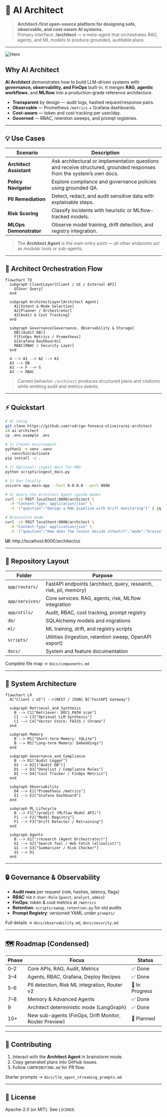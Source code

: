 # 🧠 AI Architect
> **Architect-first open-source platform for designing safe, observable, and cost-aware AI systems.**  
> Primary interface: **/architect** — a meta-agent that orchestrates RAG, agents, and ML models to produce grounded, auditable plans.

---

![Hero](docs/images/hero.png)

## Why AI Architect
**AI Architect** demonstrates how to build LLM-driven systems with **governance, observability, and FinOps** built-in. It merges **RAG**, **agentic workflows**, and **MLflow** into a production-grade reference architecture.

- **Transparent** by design — audit logs, hashed request/response pairs.
- **Observable** — Prometheus `/metrics` + Grafana dashboards.
- **Cost-aware** — token and cost tracking per user/day.
- **Governed** — RBAC, retention sweeps, and prompt registries.

---

## 💡 Use Cases
| Scenario | Description |
|-----------|--------------|
| **Architect Assistant** | Ask architectural or implementation questions and receive structured, grounded responses from the system’s own docs. |
| **Policy Navigator** | Explore compliance and governance policies using grounded QA. |
| **PII Remediation** | Detect, redact, and audit sensitive data with explainable steps. |
| **Risk Scoring** | Classify incidents with heuristic or MLflow-tracked models. |
| **MLOps Demonstrator** | Observe model training, drift detection, and registry integration. |

> The **Architect Agent** is the main entry point — all other endpoints act as modular tools or sub-agents.

---

## 🧭 Architect Orchestration Flow
```mermaid
flowchart TD
  subgraph ClientLayer[Client / UI / External API]
    U[User Query]
  end

  subgraph ArchitectLayer[Architect Agent]
    A1[Intent & Mode Selection]
    A2[Planner / Orchestrator]
    A3[Audit & Cost Tracking]
  end

  subgraph Governance[Governance, Observability & Storage]
    DB[(Audit DB)]
    F[FinOps Metrics / Prometheus]
    G[Grafana Dashboards]
    RBAC[RBAC / Security Layer]
  end

  U --> A1 --> A2 --> A3
  A3 --> DB
  A3 --> F --> G
  A3 --> RBAC
```
> Current behavior: `/architect` produces structured plans and citations while emitting audit and metrics events.

---

## ⚡ Quickstart
```bash
# 0) Setup
git clone https://github.com/rodrigo-fonseca-oliveira/ai-architect
cd ai-architect
cp .env.example .env

# 1) Create environment
python3 -m venv .venv
. .venv/bin/activate
pip install -e .

# 2) Optional: ingest docs for RAG
python scripts/ingest_docs.py

# 3) Run locally
uvicorn app.main:app --host 0.0.0.0 --port 8000

# 4) Query the Architect Agent (guide mode)
curl -sX POST localhost:8000/architect \
  -H "Content-Type: application/json" \
  -d '{"question":"Design a RAG pipeline with drift monitoring"}' | jq .

# Brainstorm mode
curl -sX POST localhost:8000/architect \
  -H "Content-Type: application/json" \
  -d '{"question":"How does the router decide intents?","mode":"brainstorm"}' | jq .
```
**UI:** http://localhost:8000/architect/ui

---

## 🧱 Repository Layout
| Folder | Purpose |
|--------|----------|
| `app/routers/` | FastAPI endpoints (architect, query, research, risk, pii, memory) |
| `app/services/` | Core services: RAG, agents, risk, MLflow integration |
| `app/utils/` | Audit, RBAC, cost tracking, prompt registry |
| `db/` | SQLAlchemy models and migrations |
| `ml/` | ML training, drift, and registry scripts |
| `scripts/` | Utilities (ingestion, retention sweep, OpenAPI export) |
| `docs/` | System and feature documentation |

Complete file map → `docs/components.md`

---

## 🧩 System Architecture
```mermaid
flowchart LR
  A["Client / UI"] -->|REST / JSON| B["FastAPI Gateway"]

  subgraph Retrieval_and_Synthesis
    B --> C1["Retriever: DOCS_PATH scan"]
    C1 --> C3["Optional LLM Synthesis"]
    C1 --> C4["Vector Store: FAISS / Chroma"]
  end

  subgraph Memory
    B --> M1["Short-term Memory: SQLite"]
    B --> M2["Long-term Memory: Embeddings"]
  end

  subgraph Governance_and_Compliance
    B --> D1["Audit Logger"]
    D1 --> D2[("Audit DB")] 
    D1 --> D3["Denylist / Compliance Rules"]
    D1 --> D4["Cost Tracker / FinOps Metrics"]
  end

  subgraph Observability
    D4 --> E1["Prometheus /metrics"]
    E1 --> E2["Grafana Dashboard"]
  end

  subgraph ML_Lifecycle
    B --> F1["/predict (MLflow Model API)"]
    F1 --> F2["Model Registry"]
    F1 --> F3["Drift Detector / Retraining"]
  end

  subgraph Agents
    B --> G1["/research (Agent Orchestrator)"]
    G1 --> G2["Search Tool / Web Fetch (allowlist)"]
    G1 --> G3["Summarizer / Risk Checker"]
    G1 --> D1
  end
```


---

## 🔒 Governance & Observability
- **Audit rows** per request (role, hashes, latency, flags)
- **RBAC** via `X-User-Role` (`guest`, `analyst`, `admin`)
- **FinOps**: token & cost metrics at `/metrics`
- **Retention**: `scripts/sweep_retention.py` for old audits
- **Prompt Registry**: versioned YAML under `prompts/`

Full details → `docs/observability.md`, `docs/security.md`

---

## 🗺️ Roadmap (Condensed)
| Phase | Focus | Status |
|-------|--------|--------|
| 0–2 | Core APIs, RAG, Audit, Metrics | ✅ Done |
| 3–4 | Agents, RBAC, Grafana, Deploy Recipes | ✅ Done |
| 5–6 | PII detection, Risk ML integration, Router v2 | 🚧 In Progress |
| 7–8 | Memory & Advanced Agents | ✅ Done |
| 9 | Architect deterministic mode (LangGraph) | ✅ Done |
| 10+ | New sub-agents (FinOps, Drift Monitor, Router Preview) | 🧩 Planned |

---

## 🤝 Contributing
1. Interact with the **Architect Agent** in brainstorm mode.  
2. Copy generated plans into GitHub issues.  
3. Follow `CONTRIBUTING.md` for PR flow.

Starter prompts → `docs/llm_agent_streaming_prompts.md`

---

## 🧭 License
Apache-2.0 (or MIT). See `LICENSE`.


